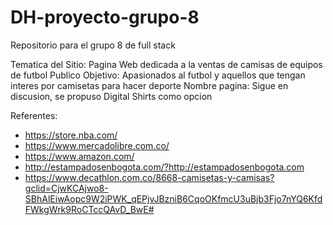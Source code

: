 # DH-proyecto-grupo-8
Repositorio para el grupo 8 de full stack

Tematica del Sitio: Pagina Web dedicada a la ventas de camisas de equipos de futbol
Publico Objetivo: Apasionados al futbol y aquellos que tengan interes por camisetas para hacer deporte
Nombre pagina: Sigue en discusion, se propuso Digital Shirts como opcion

Referentes:

- https://store.nba.com/
- https://www.mercadolibre.com.co/
- https://www.amazon.com/
- http://estampadosenbogota.com/?http://estampadosenbogota.com
- https://www.decathlon.com.co/8668-camisetas-y-camisas?gclid=CjwKCAjwo8-SBhAlEiwAopc9W2iPWK_qEPjvJBzniB6CqoOKfmcU3uBjb3Fjo7nYQ6KfdFWkgWrk9RoCTccQAvD_BwE#

